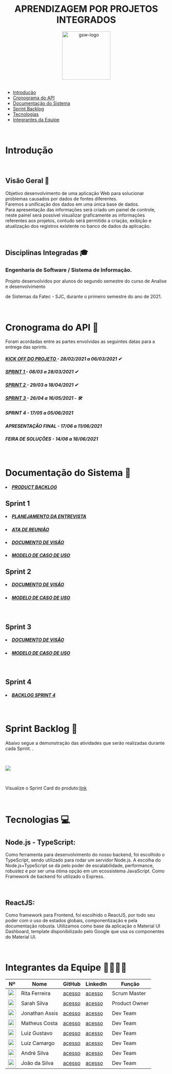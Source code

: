 <div align="center">

# APRENDIZAGEM POR PROJETOS INTEGRADOS

   <img src="https://i.imgur.com/dKuDMU6.png" alt="gsw-logo" width=150 >
</div>

 <br/>

- [Introdução](#Introdução)
- [Cronograma do API](#CronogramadoAPI)
- [Documentação do Sistema](#Documentacao)
- [Sprint Backlog](#SprintBacklog)
- [Tecnologias](#Tecnologias)
- [Integrantes da Equipe](#IntegrantesdaEquipe)

 <br/>

 # Introdução <a name = "Introdução"></a>
 <br/>

## Visão Geral 🔎

Objetivo desenvolvimento de uma aplicação Web para solucionar problemas causados por dados de fontes diferentes.
<br/>
Faremos a unificação dos dados em uma única base de dados.
<br/>
Para apresentação das informações será criado um painel de controle, neste painel será possível visualizar graficamente as informações referentes aos projetos, contudo será permitido a criação, exibição e atualização dos registros existente no banco de dados da aplicação.

<br/>

## Disciplinas Integradas 🎓

### Engenharia de Software / Sistema de Informação.

Projeto desenvolvidos por alunos do segundo semestre do curso de Analise e desenvolvimento

de Sistemas da Fatec - SJC, durante o primeiro semestre do ano de 2021.

<br/>

# Cronograma do API 📆 <a name = "CronogramadoAPI"></a>

Foram acordadas entre as partes envolvidas as seguintes datas para a entrega das sprints.

<h5 >
   <a href='https://github.com/ferreirarita/APRENDIZAGEM-POR-PROJETOS-INTEGRADOS-2021/tree/main/Refer%C3%AAncias/Kickoff'>
   KICK OFF DO PROJETO </a> - 28/02/2021 a 06/03/2021 ✔</h5>

   <h5 >
   <a href='https://github.com/ferreirarita/APRENDIZAGEM-POR-PROJETOS-INTEGRADOS-2021/tree/main/Refer%C3%AAncias/Sprint%201'>
   SPRINT 1 </a> - 08/03 a 28/03/2021 ✔</h5>

   <h5 >
   <a href='https://github.com/ferreirarita/APRENDIZAGEM-POR-PROJETOS-INTEGRADOS-2021/tree/main/Refer%C3%AAncias/Sprint%202'>
   SPRINT 2 </a> - 29/03 a 18/04/2021 ✔</h5>

   <h5 >
   <a href='https://github.com/ferreirarita/APRENDIZAGEM-POR-PROJETOS-INTEGRADOS-2021/tree/main/Refer%C3%AAncias/SprintAtual3'>
  SPRINT 3 </a> - 26/04 a 16/05/2021 - 🛠</h5>

   <h5 >

 SPRINT 4 </a> - 17/05 a 05/06/2021</h5>

   <h5 >

 APRESENTAÇÃO FINAL </a> - 17/06 a 11/06/2021</h5>

   <h5 >

 FEIRA DE SOLUÇÕES</a> - 14/06 a 18/06/2021</h5>

 <br/>

# Documentação do Sistema 📂 <a name = "Documentacao"></a>

  <h5 >
   <a href='https://github.com/ferreirarita/APRENDIZAGEM-POR-PROJETOS-INTEGRADOS-2021/tree/main/Refer%C3%AAncias/Backlogtotal'>
   <li> PRODUCT BACKLOG</li></a> </h5>

## Sprint 1

  <h5 >
   <a href='https://github.com/ferreirarita/APRENDIZAGEM-POR-PROJETOS-INTEGRADOS-2021/tree/main/Referências/Documentos/Planejamento'>
   <li> PLANEJAMENTO DA ENTREVISTA</li></a> </h5>

   <h5 >
   <a href='https://github.com/ferreirarita/APRENDIZAGEM-POR-PROJETOS-INTEGRADOS-2021/tree/main/Referências/Documentos/Ata'>
   <li> ATA DE REUNIÃO</li></a> </h5>

   <h5 >
   <a href='https://github.com/ferreirarita/APRENDIZAGEM-POR-PROJETOS-INTEGRADOS-2021/tree/main/Referências/Documentos/DocumentoVisao'>
   <li>DOCUMENTO DE VISÃO</li></a> </h5>

   <h5 >
   <a href='https://github.com/ferreirarita/APRENDIZAGEM-POR-PROJETOS-INTEGRADOS-2021/tree/main/Referências/Documentos/CasodeUso'>
   <li>MODELO DE CASO DE USO</li> </a> </h5>
 
## Sprint 2

   <h5 >
   <a href='https://github.com/ferreirarita/APRENDIZAGEM-POR-PROJETOS-INTEGRADOS-2021/tree/main/Refer%C3%AAncias/Documentos/Sprint%202/DocumentoVisao'>
   <li>DOCUMENTO DE VISÃO</li></a> </h5>

   <h5 >
   <a href='https://github.com/ferreirarita/APRENDIZAGEM-POR-PROJETOS-INTEGRADOS-2021/tree/main/Referências/Documentos/Sprint%202/CasosDeUso'>

   <li>MODELO DE CASO DE USO</li> </a> </h5>

   <br/>

## Sprint 3

   <h5 >
   <a href='https://github.com/ferreirarita/APRENDIZAGEM-POR-PROJETOS-INTEGRADOS-2021/tree/main/Refer%C3%AAncias/Documentos/Sprint%202/DocumentoVisao'>
   <li>DOCUMENTO DE VISÃO</li></a> </h5>

   <h5 >
   <a href='https://github.com/ferreirarita/APRENDIZAGEM-POR-PROJETOS-INTEGRADOS-2021/tree/main/Referências/Documentos/Sprint%202/CasosDeUso'>

   <li>MODELO DE CASO DE USO</li> </a> </h5>

   <br/>


  


## Sprint 4

  <h5 >
  <a href='https://github.com/ferreirarita/APRENDIZAGEM-POR-PROJETOS-INTEGRADOS-2021/tree/main/Refer%C3%AAncias/DocBacklogSprint4'>

  <li>BACKLOG SPRINT 4</li> </a> </h5>

  <br/>

# Sprint Backlog 📃<a name = "SprintBacklog"></a>

<h align="center"> Abaixo segue a demonstração das atividades que serão realizadas durante cada Sprint. .</h>

 <br/>

![](https://i.imgur.com/ySfad3c.jpg)

 <br/>

Visualize o Sprint Card do produto:[link](https://github.com/ferreirarita/APRENDIZAGEM-POR-PROJETOS-INTEGRADOS-2021/tree/main/Refer%C3%AAncias/Cards)

 <br/>

# Tecnologias 💻 <a name = "Tecnologias"></a>

## Node.js - TypeScript:

Como ferramenta para desenvolvimento do nosso backend, foi escolhido o TypeScript, sendo utilizado para rodar um servidor Node.js. A escolha do Node.js+TypeScript se dá pelo poder de escalabilidade, performance, robustez e por ser uma ótima opção em um ecossistema JavaScript. Como Framework de backend foi utilizado o Express.

   <br/>

## ReactJS:

Como framework para Frontend, foi escolhido o ReactJS, por todo seu poder com o uso de estados globais, componentização  e pela documentação robusta. Utilizamos como base da aplicação o Material UI Dashboard, template disponibilizado pelo Google que usa os componentes do Material UI.

<br/>

# Integrantes da Equipe 👩‍💻👨‍💻 <a name = "IntegrantesdaEquipe"></a>

| Nº                                                                      | Nome           | GitHub                                          | Linkedln                                                          | Função        |
| ----------------------------------------------------------------------- | -------------- | ----------------------------------------------- | ----------------------------------------------------------------- | ------------- |
| <img width="25px" height="25px" src="https://i.imgur.com/kEh4Dqy.png">  | Rita Ferreira  | [acesso](https://github.com/ferreirarita)       | [acesso](https://www.linkedin.com/in/rita-ferreira-894ba1200)     | Scrum Master  |
| <img width="25px" height="25px" src="https://i.imgur.com/mnY9Ye9.jpeg"> | Sarah Silva    | [acesso](https://github.com/Sarah6197)          | [acesso](https://www.linkedin.com/in/sarah-fernandes-494000196/)  | Product Owner |
| <img width="25px" height="25px" src="https://i.imgur.com/IVGZ0fB.png">  | Jonathan Assis | [acesso](https://github.com/Jonathan-Assis)     | [acesso](https://www.linkedin.com/in/jonathan-gabriel-/)          | Dev Team      |
| <img width="25px" height="25px" src="https://i.imgur.com/OoDTvzZ.png">  | Matheus Costa  | [acesso](https://www.github.com/MatheusCoxxxta) | [acesso](https://www.linkedin.com/in/matheus-costa-500695187)     | Dev Team      |
| <img width="25px" height="25px" src="https://i.imgur.com/3iXu5DL.jpg">  | Luiz Gustavo   | [acesso](https://github.com/UkitakeKazui)       | [acesso](https://www.linkedin.com/in/gustavo-vieira-699729207/)   | Dev Team      |
| <img width="25px" height="25px" src="https://i.imgur.com/zWdgoeZ.jpeg"> | Luiz Camargo   | [acesso](https://github.com/Felipe221070)       | [acesso](https://www.linkedin.com/in/felipe-programador)          | Dev Team      |
| <img width="25px" height="25px" src="https://i.imgur.com/sWAKtzF.jpg">  | André Silva    | [acesso](https://github.com/AndreSilva358)      | [acesso](https://www.linkedin.com/in/andr%C3%A9-silva-63a4621ba/) | Dev Team      |
| <img width="25px" height="25px" src="https://i.imgur.com/hUlRdDm.jpg">  | João da Silva  | [acesso](https://github.com/Joaoevr)            | [acesso](https://www.linkedin.com/in/joão-vitor-silva-261a471b9/) | Dev Team      |
